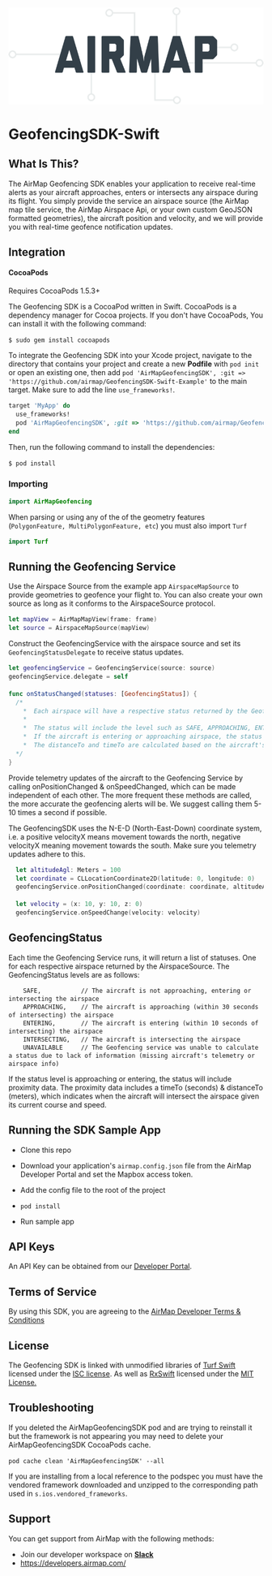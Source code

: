 ![AirMap](airmap.png)

# GeofencingSDK-Swift

## What Is This?

The AirMap Geofencing SDK enables your application to receive real-time alerts as your aircraft approaches, enters or intersects any airspace during its flight. You simply provide the service an airspace source (the AirMap map tile service, the AirMap Airspace Api, or your own custom GeoJSON formatted geometries), the aircraft position and velocity, and we will provide you with real-time geofence notification updates.

## Integration

#### CocoaPods

Requires CocoaPods 1.5.3+

The Geofencing SDK is a CocoaPod written in Swift. CocoaPods is a dependency manager for Cocoa projects. If you don't have CocoaPods, You can install it with the following command:

`$ sudo gem install cocoapods`

To integrate the Geofencing SDK into your Xcode project, navigate to the directory that contains your project and create a new **Podfile** with `pod init` or open an existing one, then add 
`pod 'AirMapGeofencingSDK', :git => 'https://github.com/airmap/GeofencingSDK-Swift-Example'` to the main target. Make sure to add the line `use_frameworks!`.

```ruby
target 'MyApp' do
  use_frameworks!
  pod 'AirMapGeofencingSDK', :git => 'https://github.com/airmap/GeofencingSDK-Swift-Example'
end
```

Then, run the following command to install the dependencies:

`$ pod install`

### Importing

```swift
import AirMapGeofencing
```

When parsing or using any of the of the geometry features (`PolygonFeature, MultiPolygonFeature, etc`) you must also import `Turf`

```swift
import Turf
```

## Running the Geofencing Service
Use the Airspace Source from the example app `AirspaceMapSource` to provide geometries to geofence your flight to. You can also create your own source as long as it conforms to the AirspaceSource protocol.

~~~swift
let mapView = AirMapMapView(frame: frame)
let source = AirspaceMapSource(mapView)
~~~

Construct the GeofencingService with the airspace source and set its `GeofencingStatusDelegate` to receive status updates.

~~~swift
let geofencingService = GeofencingService(source: source)
geofencingService.delegate = self

func onStatusChanged(statuses: [GeofencingStatus]) {
  /*
    *  Each airspace will have a respective status returned by the Geofencing Service
    *
    *  The status will include the level such as SAFE, APPROACHING, ENTERING, INTERSECTING, etc
    *  If the aircraft is entering or approaching airspace, the status will include the proximity
    *  The distanceTo and timeTo are calculated based on the aircraft's telemetry and the airspace's geometry 
  */
}
~~~

Provide telemetry updates of the aircraft to the Geofencing Service by calling onPositionChanged & onSpeedChanged, which can be made independent of each other. The more frequent these methods are called, the more accurate the geofencing alerts will be. We suggest calling them 5-10 times a second if possible.

The GeofencingSDK uses the N-E-D (North-East-Down) coordinate system, i.e. a positive velocityX means movement towards the north, negative velocityX meaning movement towards the south. Make sure you telemetry updates adhere to this.

~~~swift
  let altitudeAgl: Meters = 100
  let coordinate = CLLocationCoordinate2D(latitude: 0, longitude: 0)
  geofencingService.onPositionChanged(coordinate: coordinate, altitudeAgl: altitudeAgl)

  let velocity = (x: 10, y: 10, z: 0)
  geofencingService.onSpeedChange(velocity: velocity)
~~~

## GeofencingStatus

Each time the Geofencing Service runs, it will return a list of statuses. One for each respective airspace returned by the AirspaceSource. The GeofencingStatus levels are as follows:

        SAFE,           // The aircraft is not approaching, entering or intersecting the airspace 
        APPROACHING,    // The aircraft is approaching (within 30 seconds of intersecting) the airspace 
        ENTERING,       // The aircraft is entering (within 10 seconds of intersecting) the airspace
        INTERSECTING,   // The aircraft is intersecting the airspace
        UNAVAILABLE     // The Geofencing service was unable to calculate a status due to lack of information (missing aircraft's telemetry or airspace info)
        
If the status level is approaching or entering, the status will include proximity data. The proximity data includes a timeTo (seconds) & distanceTo (meters), which indicates when the aircraft will intersect the airspace given its current course and speed. 

## Running the SDK Sample App

* Clone this repo

* Download your application's `airmap.config.json` file from the AirMap Developer Portal and set the Mapbox access token.

* Add the config file to the root of the project

* `pod install`

* Run sample app

## API Keys

An API Key can be obtained from our [Developer Portal](https://dashboard.airmap.io/developer).

## Terms of Service

By using this SDK, you are agreeing to the [AirMap Developer Terms & Conditions](https://www.airmap.com/developer-terms-service/)

## License

The Geofencing SDK is linked with unmodified libraries of <a href=https://github.com/mapbox/turf-swift/>Turf Swift</a> licensed under the <a href=https://github.com/mapbox/turf-swift/blob/master/LICENSE.md>ISC license</a>. As well as <a href=https://github.com/ReactiveX/RxSwift>RxSwift</a> licensed under the <a href=https://github.com/ReactiveX/RxSwift/blob/master/LICENSE.md>MIT License.</a>

## Troubleshooting

If you deleted the AirMapGeofencingSDK pod and are trying to reinstall it but the framework is not appearing you may need to delete your AirMapGeofencingSDK CocoaPods cache.

`pod cache clean 'AirMapGeofencingSDK' --all`

If you are installing from a local reference to the podspec you must have the vendored framework downloaded and unzipped to the corresponding path used in `s.ios.vendored_frameworks`.

## Support

You can get support from AirMap with the following methods:

- Join our developer workspace on [**Slack**](https://join.slack.com/t/airmap-developers/shared_invite/enQtNTA4MzU0MTM2MjI0LWYwYTM5MjUxNWNhZTQwYmYxODJmMjFiODAyNzZlZTRkOTY2MjUwMzQ1NThlZjczY2FjMDQ2YzgxZDcxNTY2ZGQ)
- https://developers.airmap.com/
